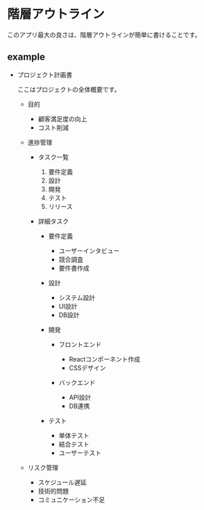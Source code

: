 # 階層アウトライン
このアプリ最大の良さは、階層アウトラインが簡単に書けることです。

## example

+ プロジェクト計画書

  ここはプロジェクトの全体概要です。

  + 目的

    - 顧客満足度の向上
    - コスト削減

  + 進捗管理
    + タスク一覧

      1. 要件定義
      2. 設計
      3. 開発
      4. テスト
      5. リリース

    + 詳細タスク

      + 要件定義

        - ユーザーインタビュー
        - 競合調査
        - 要件書作成

      + 設計

        - システム設計
        - UI設計
        - DB設計

      + 開発

        + フロントエンド

          - Reactコンポーネント作成
          - CSSデザイン

        + バックエンド

          - API設計
          - DB連携

      + テスト

        - 単体テスト
        - 結合テスト
        - ユーザーテスト

  + リスク管理

    - スケジュール遅延
    - 技術的問題
    - コミュニケーション不足
